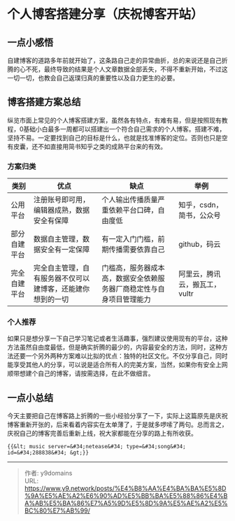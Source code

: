 # 个人博客搭建分享（庆祝博客开站）

## 一点小感悟

自建博客的道路多年前就开始了，这条路自己走的异常曲折，总的来说还是自己折腾的心不死，最终导致的结果是个人文章数据全部丢失，不得不重新开始，不过这一切一切，也教会自己返璞归真的重要性以及自力更生的必要。
## 博客搭建方案总结

纵览市面上常见的个人博客搭建方案，虽然各有特点，有难有易，但是按照现有教程，0基础小白最多一周都可以搭建出一个符合自己需求的个人博客。搭建不难，坚持不易。一定要找到自己的目标是什么，也就是找准博客的定位。否则也只是空有皮囊，还不如直接用简书知乎之类的成熟平台来的有效。

### 方案归类

|类别|优点|缺点|举例|
|--|--|--|--|
|公用平台|注册账号即可用，编辑器成熟，数据安全有保障|个人输出传播质量严重依赖平台口碑，自由度低|知乎，csdn，简书，公众号|
|部分自建平台|数据自主管理，数据安全有一定保障|有一定入门门槛，前期传播需要依靠自己|github，码云|
|完全自建平台|完全自主管理，自有服务器不仅可以建博客，还能建你想到的一切|门槛高，服务器成本高，数据安全依赖服务器厂商稳定性与自身项目管理能力|阿里云，腾讯云，搬瓦工，vultr|

### 个人推荐

如果只是想分享一下自己学习笔记或者生活趣事，强烈建议使用现有的平台，这种方法虽然自由度最低，但是确实折腾的最少的，内容最安全的方法，同时，这种方法还要一个另外两种方案难以比拟的优点：独特的社区文化。不仅分享自己，同时能享受其他人的分享，可以说是适合所有人的完美方案，当然，如果你有安全上网顺带想建个自己的博客，请按需选择，在此不做细言。

## 一点小总结

今天主要把自己在博客路上折腾的一些小经验分享了一下，实际上这篇原先是庆祝博客重新开张的，后来看着内容实在太单薄了，于是就多啰嗦了两句。总而言之，庆祝自己的博客完善后重新上线，祝大家都能在分享的路上有所收获。

```
{{&lt; music server=&#34;netease&#34; type=&#34;song&#34; id=&#34;288838&#34; &gt;}}

```

---

> 作者: y9domains  
> URL: https://www.y9.network/posts/%E4%B8%AA%E4%BA%BA%E5%8D%9A%E5%AE%A2%E6%90%AD%E5%BB%BA%E5%88%86%E4%BA%AB%E5%BA%86%E7%A5%9D%E5%8D%9A%E5%AE%A2%E5%BC%80%E7%AB%99/  

